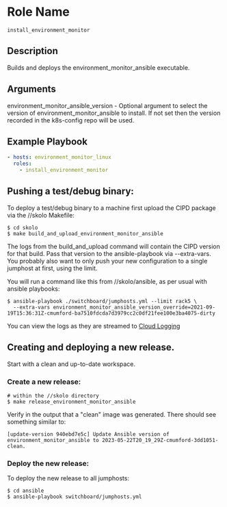 # Role Name

`install_environment_monitor`

## Description

Builds and deploys the environment_monitor_ansible executable.

## Arguments

environment_monitor_ansible_version - Optional argument to select the
version of environment_monitor_ansible to install. If not set then the
version recorded in the k8s-config repo will be used.

## Example Playbook

```yaml
- hosts: environment_monitor_linux
  roles:
    - install_environment_monitor
```

## Pushing a test/debug binary:

To deploy a test/debug binary to a machine first upload the CIPD package via the
//skolo Makefile:

```console
$ cd skolo
$ make build_and_upload_environment_monitor_ansible
```

The logs from the build_and_upload command will contain the CIPD version for
that build. Pass that version to the ansible-playbook via --extra-vars. You
probably also want to only push your new configuration to a single jumphost at
first, using the limit.

You will run a command like this from //skolo/ansible, as per usual with ansible
playbooks:

```console
$ ansible-playbook ./switchboard/jumphosts.yml --limit rack5 \
  --extra-vars environment_monitor_ansible_version_override=2021-09-19T15:36:31Z-cmumford-ba7510fdcda7d3979cc2c0df21fee100e3ba4075-dirty
```

You can view the logs as they are streamed to [Cloud Logging](https://console.cloud.google.com/logs/viewer?project=skia-public&advancedFilter=logName%3D%22projects%2Fskia-public%2Flogs%2Fenvironment_monitor_ansible%22)

## Creating and deploying a new release.

Start with a clean and up-to-date workspace.

### Create a new release:

```console
# within the //skolo directory
$ make release_environment_monitor_ansible
```

Verify in the output that a "clean" image was generated. There should see something similar to:

```
[update-version 940ebd7e5c] Update Ansible version of environment_monitor_ansible to 2023-05-22T20_19_29Z-cmumford-3dd1051-clean.
```

### Deploy the new release:

To deploy the new release to all jumphosts:

```console
$ cd ansible
$ ansible-playbook switchboard/jumphosts.yml
```
